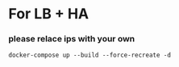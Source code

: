 # For LB + HA
### please relace ips with your own

```
docker-compose up --build --force-recreate -d
```


